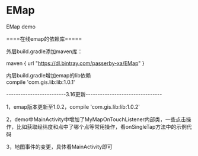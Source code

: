 # EMap
EMap demo

====在线emap的依赖库=====

外层build.gradle添加maven库：

 maven {
		url  "https://dl.bintray.com/passerby-xa/EMap"
       }

内层build.gradle增加emap的lib依赖	   
	compile 'com.gis.lib:lib:1.0.1'   
	
-------------------------3.16更新--------------------------------

1，emap版本更新至1.0.2，compile 'com.gis.lib:lib:1.0.2'

2，demo中MainActivity中增加了MyMapOnTouchListener内部类，一些点击操作，比如获取经纬度和点中了哪个点等常用操作，看onSingleTap方法中的示例代码

3，地图事件的变更，具体看MainActivity即可

